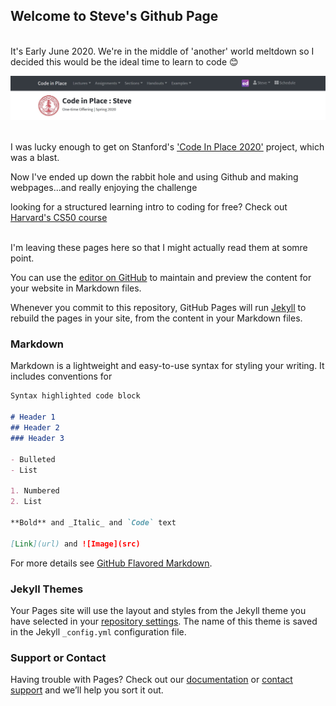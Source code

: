 ## Welcome to Steve's Github Page
<p>
<br />It's Early June 2020.  We're in the middle of 'another' world meltdown so I decided this would be the ideal time to learn to code 😊<brv><br>

![Code in PLace](/img/banner.jpg)


<br>I was lucky enough to get on Stanford's ['Code In Place 2020'](https://www.stanforddaily.com/2020/05/07/students-instructors-share-thoughts-on-free-course-code-in-place/) project, which was a blast.  

Now I've ended up down the rabbit hole and using Github and making webpages...and really enjoying the challenge<br>

looking for a structured learning intro to coding for free?   Check out [Harvard's CS50 course](https://cs50.harvard.edu/x/2020/)<br>
</p>


<p><br>
I'm leaving these pages here so that I might actually read them at somre point.

You can use the [editor on GitHub](https://github.com/chmod730/chmod730.github.io/edit/master/index.md) to maintain and preview the content for your website in Markdown files.

Whenever you commit to this repository, GitHub Pages will run [Jekyll](https://jekyllrb.com/) to rebuild the pages in your site, from the content in your Markdown files.

### Markdown

Markdown is a lightweight and easy-to-use syntax for styling your writing. It includes conventions for

```markdown
Syntax highlighted code block

# Header 1
## Header 2
### Header 3

- Bulleted
- List

1. Numbered
2. List

**Bold** and _Italic_ and `Code` text

[Link](url) and ![Image](src)
```

For more details see [GitHub Flavored Markdown](https://guides.github.com/features/mastering-markdown/).

### Jekyll Themes

Your Pages site will use the layout and styles from the Jekyll theme you have selected in your [repository settings](https://github.com/chmod730/chmod730.github.io/settings). The name of this theme is saved in the Jekyll `_config.yml` configuration file.

### Support or Contact

Having trouble with Pages? Check out our [documentation](https://help.github.com/categories/github-pages-basics/) or [contact support](https://github.com/contact) and we’ll help you sort it out.
</p>
